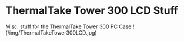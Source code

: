# ThermalTake Tower 300 LCD Stuff
Misc. stuff for the ThermalTake Tower 300 PC Case
!(/img/ThermalTakeTower300LCD.jpg)
